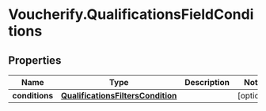 # Voucherify.QualificationsFieldConditions

## Properties

Name | Type | Description | Notes
------------ | ------------- | ------------- | -------------
**conditions** | [**QualificationsFiltersCondition**](QualificationsFiltersCondition.md) |  | [optional] 


